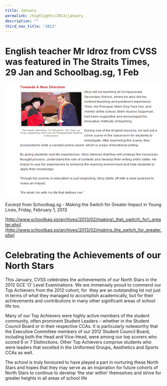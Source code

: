 ```yaml
---
title: January
permalink: /highlights/2013/january
description: ""
third_nav_title: "2013"
---
```

# English teacher Mr Idroz from CVSS was featured in The Straits Times, 29 Jan and Schoolbag.sg, 1 Feb
![](/images/idroz01.png)

Excerpt from Schoolbag.sg - Making the Switch for Greater Impact in Young Lives, Friday, February 1, 2013

[http://www.schoolbag.sg/archives/2013/02/making\_the\_switch\_for\_greater.php](http://www.schoolbag.sg/archives/2013/02/making_the_switch_for_greater.php)

# Celebrating the Achievements of our North Stars

This January, CVSS celebrates the achievements of our North Stars in the 2012 GCE ‘O’ Level Examinations. We are immensely proud to commend our Top Achievers from the 2012 cohort, for  they are an outstanding lot not just in terms of what they managed to accomplish academically, but for their achievements and contributions in many other significant areas of school life too.  
  
Many of our Top Achievers were highly active members of the student community, often prominent Student Leaders – whether in the Student Council Board or in their respective CCAs. It is particularly noteworthy that the Executive Committee members of our 2012 Student Council Board, including both the Head and Vice-Head, were among our top scorers who scored 6 or 7 Distinctions. Other Top Achievers comprise students who were leaders that excelled in the Uniformed Groups, Aesthetics and Sports CCAs as well.  
  
The school is truly honoured to have played a part in nurturing these North Stars and hopes that they may serve as an inspiration for future cohorts of North Stars to continue to develop ‘the star within’ themselves and strive for greater heights in all areas of school life